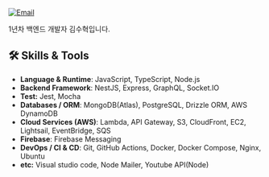 <div align="left">

[![Email](https://img.shields.io/badge/Email-devshk447%40gmail.com-blue?style=flat-square&logo=gmail)](mailto:devshk447@gmail.com)

1년차 백엔드 개발자 김수혁입니다.

</div>

## 🛠 Skills & Tools
- **Language & Runtime**: JavaScript, TypeScript, Node.js
- **Backend Framework**: NestJS, Express, GraphQL, Socket.IO
- **Test:** Jest, Mocha
- **Databases / ORM**: MongoDB(Atlas), PostgreSQL, Drizzle ORM, AWS DynamoDB
- **Cloud Services (AWS)**: Lambda, API Gateway, S3, CloudFront, EC2, Lightsail, EventBridge, SQS
- **Firebase**: Firebase Messaging
- **DevOps / CI & CD**: Git, GitHub Actions, Docker, Docker Compose, Nginx, Ubuntu
- **etc:** Visual studio code, Node Mailer, Youtube API(Node)
